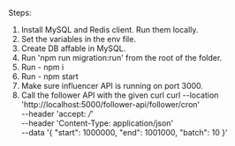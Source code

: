 Steps:
1. Install MySQL and Redis client. Run them locally.
2. Set the variables in the env file.
3. Create DB affable in MySQL.
4. Run 'npm run migration:run' from the root of the folder.
5. Run - npm i
6. Run - npm start
7. Make sure influencer API is running on port 3000.
8. Call the follower API with the given curl
curl --location 'http://localhost:5000/follower-api/follower/cron' \
--header 'accept: */*' \
--header 'Content-Type: application/json' \
--data '{
    "start": 1000000,
    "end": 1001000,
    "batch": 10
}'